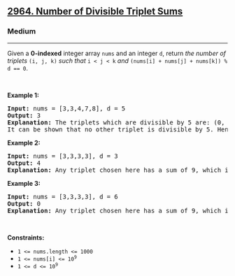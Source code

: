 <h2><a href="https://leetcode.com/problems/number-of-divisible-triplet-sums/">2964. Number of Divisible Triplet Sums</a></h2><h3>Medium</h3><hr><div>Given a <strong>0-indexed</strong> integer array <code>nums</code> and an integer <code>d</code>, return <em>the number of triplets</em> <code>(i, j, k)</code> <em>such that</em> <code>i &lt; j &lt; k</code> <em>and</em> <code>(nums[i] + nums[j] + nums[k]) % d == 0</code>.
<p>&nbsp;</p>
<p><strong class="example">Example 1:</strong></p>

<pre><strong>Input:</strong> nums = [3,3,4,7,8], d = 5
<strong>Output:</strong> 3
<strong>Explanation:</strong> The triplets which are divisible by 5 are: (0, 1, 2), (0, 2, 4), (1, 2, 4).
It can be shown that no other triplet is divisible by 5. Hence, the answer is 3.
</pre>

<p><strong class="example">Example 2:</strong></p>

<pre><strong>Input:</strong> nums = [3,3,3,3], d = 3
<strong>Output:</strong> 4
<strong>Explanation:</strong> Any triplet chosen here has a sum of 9, which is divisible by 3. Hence, the answer is the total number of triplets which is 4.
</pre>

<p><strong class="example">Example 3:</strong></p>

<pre><strong>Input:</strong> nums = [3,3,3,3], d = 6
<strong>Output:</strong> 0
<strong>Explanation:</strong> Any triplet chosen here has a sum of 9, which is not divisible by 6. Hence, the answer is 0.
</pre>

<p>&nbsp;</p>
<p><strong>Constraints:</strong></p>

<ul>
	<li><code>1 &lt;= nums.length &lt;= 1000</code></li>
	<li><code>1 &lt;= nums[i] &lt;= 10<sup>9</sup></code></li>
	<li><code>1 &lt;= d &lt;= 10<sup>9</sup></code></li>
</ul>
</div>